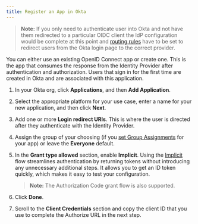 ```yaml
---
title: Register an App in Okta
---
```


> **Note:** If you only need to authenticate user into Okta and not have them redirected to a particular OIDC client the IdP configuration would be complete at this point and [routing rules](https://help.okta.com/en/prod/Content/Topics/Security/Identity_Provider_Discovery.htm) have to be set to redirect users from the Okta login page to the correct provider.

You can either use an existing OpenID Connect app or create one. This is the app that consumes the response from the Identity Provider after authentication and authorization. Users that sign in for the first time are created in Okta and are associated with this application.

1. In your Okta org, click **Applications**, and then **Add Application**.

2. Select the appropriate platform for your use case, enter a name for your new application, and then click **Next**.

3. Add one or more **Login redirect URIs**. This is where the user is directed after they authenticate with the Identity Provider.

4. Assign the group of your choosing (if you [set Group Assignments](/docs/reference/social-settings/) for your app) or leave the **Everyone** default.

5. In the **Grant type allowed** section, enable **Implicit**. Using the [Implicit](/docs/guides/implement-implicit/overview/) flow streamlines authentication by returning tokens without introducing any unnecessary additional steps. It allows you to get an ID token quickly, which makes it easy to test your configuration.

    > **Note:** The Authorization Code grant flow is also supported.

6. Click **Done**.

7. Scroll to the **Client Credentials** section and copy the client ID that you use to complete the Authorize URL in the next step.

<NextSectionLink/>

